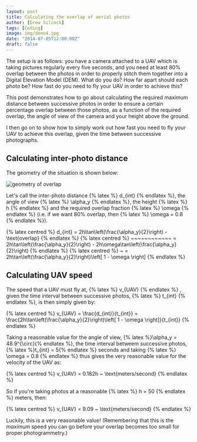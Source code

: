 ```yaml
---
layout: post
title: Calculating the overlap of aerial photos
author: [Drew Silcock]
tags: [Coding]
image: img/demo4.jpg
date: "2014-07-05T12:00:00Z"
draft: false
---
```


The setup is as follows: you have a camera attached to a UAV which is taking pictures regularly every five seconds, and you need at least 80% overlap between the photos in order to properly stitch them together into a Digital Elevation Model (DEM). What do you do? How far apart should each photo be? How fast do you need to fly your UAV in order to achieve this?

This post demonstrates how to go about calculating the required maximum distance between successive photos in order to ensure a certain percentage overlap between those photos, as a function of the required overlap, the angle of view of the camera and your height above the ground.

I then go on to show how to simply work out how fast you need to fly your UAV to achieve this overlap, given the time between successive photographs.

<!--more-->

## Calculating inter-photo distance

The geometry of the situation is shown below:

![geometry of overlap](/public/media/calculating-overlap/overlap.svg)

Let's call the inter-photo distance {% latex %} d_{int} {% endlatex %}, the angle of view {% latex %} \alpha_y {% endlatex %}, the height {% latex %} h {% endlatex %} and the required overlap fraction {% latex %} \omega {% endlatex %} (i.e. if we want 80% overlap, then {% latex %} \omega = 0.8 {% endlatex %}).

{% latex centred %} d_{int}      = 2h\tan\left(\frac{\alpha_y}{2}\right) - \text{overlap} {% endlatex %}
{% latex centred %} ~~~~~~~~~~~~ = 2h\tan\left(\frac{\alpha_y}{2}\right) - 2h\omega\tan\left(\frac{\alpha_y}{2}\right) {% endlatex %}
{% latex centred %} ~            = 2h\tan\left(\frac{\alpha_y}{2}\right)\left[ 1 - \omega \right] {% endlatex %}

## Calculating UAV speed

The speed that a UAV must fly at, {% latex %} v_{UAV} {% endlatex %} , given the time interval between successive photos, {% latex %} t_{int} {% endlatex %}, is then simply given by:

{% latex centred %} v_{UAV} = \frac{d_{int}}{t_{int}} = \frac{2h\tan\left(\frac{\alpha_y}{2}\right)\left[ 1 - \omega \right]}{t_{int}} {% endlatex %}

Taking a reasonable value for the angle of view, {% latex %}\alpha_y = 48.9^{\circ}{% endlatex %}, the time interval betweem successive photos, {% latex %}t_{int} = 5{% endlatex %} seconds and taking {% latex %} \omega = 0.8 {% endlatex %} thus gives the very reasonable value for the velocity of the UAV as:

{% latex centred %} v_{UAV} = 0.182h ~ \text{meters/second} {% endlatex %}

So if you're taking photos at a reasonable {% latex %} h = 50 {% endlatex %} meters, then:

{% latex centred %} v_{UAV} = 9.09 ~ \text{meters/second} {% endlatex %}

Luckily, this is a very reasonable value! (Remembering that this is the *maximum* speed you can go before your overlap becomes too small for proper photogrammetry.)
